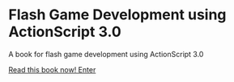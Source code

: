 Flash Game Development using ActionScript 3.0
======================

A book for flash game development using ActionScript 3.0

[Read this book now! Enter](blob/master/00.md)
